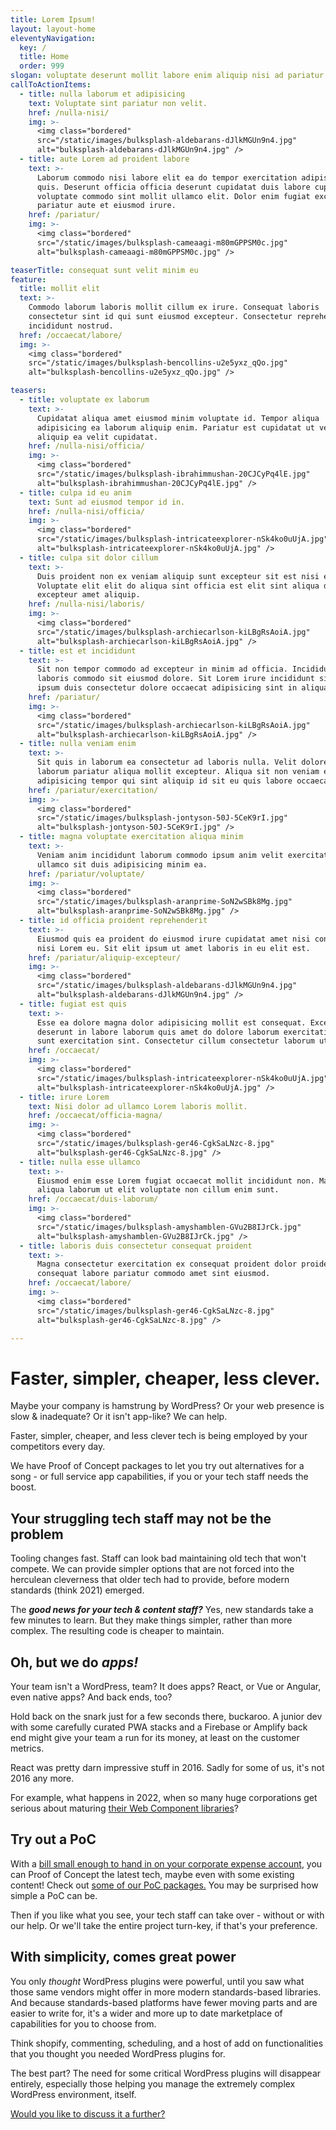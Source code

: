 ```yaml
---
title: Lorem Ipsum!
layout: layout-home
eleventyNavigation:
  key: /
  title: Home
  order: 999
slogan: voluptate deserunt mollit labore enim aliquip nisi ad pariatur qui non mollit
callToActionItems:
  - title: nulla laborum et adipisicing
    text: Voluptate sint pariatur non velit.
    href: /nulla-nisi/
    img: >-
      <img class="bordered"
      src="/static/images/bulksplash-aldebarans-dJlkMGUn9n4.jpg"
      alt="bulksplash-aldebarans-dJlkMGUn9n4.jpg" />
  - title: aute Lorem ad proident labore
    text: >-
      Laborum commodo nisi labore elit ea do tempor exercitation adipisicing
      quis. Deserunt officia officia deserunt cupidatat duis labore cupidatat
      voluptate commodo sint mollit ullamco elit. Dolor enim fugiat excepteur
      pariatur aute et eiusmod irure.
    href: /pariatur/
    img: >-
      <img class="bordered"
      src="/static/images/bulksplash-cameaagi-m80mGPPSM0c.jpg"
      alt="bulksplash-cameaagi-m80mGPPSM0c.jpg" />

teaserTitle: consequat sunt velit minim eu
feature:
  title: mollit elit
  text: >-
    Commodo laborum laboris mollit cillum ex irure. Consequat laboris
    consectetur sint id qui sunt eiusmod excepteur. Consectetur reprehenderit
    incididunt nostrud.
  href: /occaecat/labore/
  img: >-
    <img class="bordered"
    src="/static/images/bulksplash-bencollins-u2e5yxz_qQo.jpg"
    alt="bulksplash-bencollins-u2e5yxz_qQo.jpg" />

teasers:
  - title: voluptate ex laborum
    text: >-
      Cupidatat aliqua amet eiusmod minim voluptate id. Tempor aliqua
      adipisicing ea laborum aliquip enim. Pariatur est cupidatat ut velit ea
      aliquip ea velit cupidatat.
    href: /nulla-nisi/officia/
    img: >-
      <img class="bordered"
      src="/static/images/bulksplash-ibrahimmushan-20CJCyPq4lE.jpg"
      alt="bulksplash-ibrahimmushan-20CJCyPq4lE.jpg" />
  - title: culpa id eu anim
    text: Sunt ad eiusmod tempor id in.
    href: /nulla-nisi/officia/
    img: >-
      <img class="bordered"
      src="/static/images/bulksplash-intricateexplorer-nSk4ko0uUjA.jpg"
      alt="bulksplash-intricateexplorer-nSk4ko0uUjA.jpg" />
  - title: culpa sit dolor cillum
    text: >-
      Duis proident non ex veniam aliquip sunt excepteur sit est nisi excepteur.
      Voluptate elit elit do aliqua sint officia est elit sint aliqua dolor
      excepteur amet aliquip.
    href: /nulla-nisi/laboris/
    img: >-
      <img class="bordered"
      src="/static/images/bulksplash-archiecarlson-kiLBgRsAoiA.jpg"
      alt="bulksplash-archiecarlson-kiLBgRsAoiA.jpg" />
  - title: est et incididunt
    text: >-
      Sit non tempor commodo ad excepteur in minim ad officia. Incididunt
      laboris commodo sit eiusmod dolore. Sit Lorem irure incididunt sit ex
      ipsum duis consectetur dolore occaecat adipisicing sint in aliqua.
    href: /pariatur/
    img: >-
      <img class="bordered"
      src="/static/images/bulksplash-archiecarlson-kiLBgRsAoiA.jpg"
      alt="bulksplash-archiecarlson-kiLBgRsAoiA.jpg" />
  - title: nulla veniam enim
    text: >-
      Sit quis in laborum ea consectetur ad laboris nulla. Velit dolore sunt
      laborum pariatur aliqua mollit excepteur. Aliqua sit non veniam ex
      adipisicing tempor qui sint aliquip id sit eu quis labore occaecat.
    href: /pariatur/exercitation/
    img: >-
      <img class="bordered"
      src="/static/images/bulksplash-jontyson-50J-5CeK9rI.jpg"
      alt="bulksplash-jontyson-50J-5CeK9rI.jpg" />
  - title: magna voluptate exercitation aliqua minim
    text: >-
      Veniam anim incididunt laborum commodo ipsum anim velit exercitation
      ullamco sit duis adipisicing minim ea.
    href: /pariatur/voluptate/
    img: >-
      <img class="bordered"
      src="/static/images/bulksplash-aranprime-SoN2wSBk8Mg.jpg"
      alt="bulksplash-aranprime-SoN2wSBk8Mg.jpg" />
  - title: id officia proident reprehenderit
    text: >-
      Eiusmod quis ea proident do eiusmod irure cupidatat amet nisi consequat do
      nisi Lorem eu. Sit elit ipsum ut amet laboris in eu elit est.
    href: /pariatur/aliquip-excepteur/
    img: >-
      <img class="bordered"
      src="/static/images/bulksplash-aldebarans-dJlkMGUn9n4.jpg"
      alt="bulksplash-aldebarans-dJlkMGUn9n4.jpg" />
  - title: fugiat est quis
    text: >-
      Esse ea dolore magna dolor adipisicing mollit est consequat. Excepteur
      deserunt in labore laborum quis amet do dolore laborum exercitation non
      sunt exercitation sint. Consectetur cillum consectetur laborum ut.
    href: /occaecat/
    img: >-
      <img class="bordered"
      src="/static/images/bulksplash-intricateexplorer-nSk4ko0uUjA.jpg"
      alt="bulksplash-intricateexplorer-nSk4ko0uUjA.jpg" />
  - title: irure Lorem
    text: Nisi dolor ad ullamco Lorem laboris mollit.
    href: /occaecat/officia-magna/
    img: >-
      <img class="bordered"
      src="/static/images/bulksplash-ger46-CgkSaLNzc-8.jpg"
      alt="bulksplash-ger46-CgkSaLNzc-8.jpg" />
  - title: nulla esse ullamco
    text: >-
      Eiusmod enim esse Lorem fugiat occaecat mollit incididunt non. Magna eu
      aliqua laborum ut elit voluptate non cillum enim sunt.
    href: /occaecat/duis-laborum/
    img: >-
      <img class="bordered"
      src="/static/images/bulksplash-amyshamblen-GVu2B8IJrCk.jpg"
      alt="bulksplash-amyshamblen-GVu2B8IJrCk.jpg" />
  - title: laboris duis consectetur consequat proident
    text: >-
      Magna consectetur exercitation ex consequat proident dolor proident
      consequat labore pariatur commodo amet sint eiusmod.
    href: /occaecat/labore/
    img: >-
      <img class="bordered"
      src="/static/images/bulksplash-ger46-CgkSaLNzc-8.jpg"
      alt="bulksplash-ger46-CgkSaLNzc-8.jpg" />

---
```

# Faster, simpler, cheaper, less clever.

Maybe your company is hamstrung by WordPress? Or your web presence is slow & inadequate? Or it isn't app-like? We can help.

Faster, simpler, cheaper, and less clever tech is being employed by your competitors every day.

We have Proof of Concept packages to let you try out alternatives for a song - or full service app capabilities, if you or your tech staff needs the boost.

## Your struggling tech staff may not be the problem

Tooling changes fast. Staff can look bad maintaining old tech that won't compete. We can provide simpler options that are not forced into the herculean cleverness that older tech had to provide, before modern standards (think 2021) emerged.

The _**good news for your tech & content staff?**_ Yes, new standards take a few minutes to learn. But they make things simpler, rather than more complex. The resulting code is cheaper to maintain.

## Oh, but we do _apps!_

Your team isn't a WordPress, team? It does apps? React, or Vue or Angular, even native apps? And back ends, too?

Hold back on the snark just for a few seconds there, buckaroo. A junior dev with some carefully curated PWA stacks and a Firebase or Amplify back end might give your team a run for its money, at least on the customer metrics.

React was pretty darn impressive stuff in 2016. Sadly for some of us, it's not 2016 any more.

For example, what happens in 2022, when so many huge corporations get serious about maturing [their Web Component libraries](https://open-wc.org/guides/community/component-libraries/)?

## Try out a PoC

With a [bill small enough to hand in on your corporate expense account](/packages/commercial/), you can Proof of Concept the latest tech, maybe even with some existing content! Check out [some of our PoC packages.](/packages/) You may be surprised how simple a PoC can be.

Then if you like what you see, your tech staff can take over - without or with our help. Or we'll take the entire project turn-key, if that's your preference.

## With simplicity, comes great power

You only _thought_ WordPress plugins were powerful, until you saw what those same vendors might offer in more modern standards-based libraries. And because standards-based platforms have fewer moving parts and are easier to write for, it's a wider and more up to date marketplace of capabilities for you to choose from.

Think shopify, commenting, scheduling, and a host of add on functionalities that you thought you needed WordPress plugins for.

The best part? The need for some critical WordPress plugins will disappear entirely, especially those helping you manage the extremely complex WordPress environment, itself.

[Would you like to discuss it a further?](/packages/commercial/)
